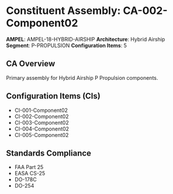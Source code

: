 # Constituent Assembly: CA-002-Component02

**AMPEL**: AMPEL-18-HYBRID-AIRSHIP
**Architecture**: Hybrid Airship
**Segment**: P-PROPULSION
**Configuration Items**: 5

## CA Overview
Primary assembly for Hybrid Airship P Propulsion components.

## Configuration Items (CIs)
- CI-001-Component02
- CI-002-Component02
- CI-003-Component02
- CI-004-Component02
- CI-005-Component02

## Standards Compliance
- FAA Part 25
- EASA CS-25
- DO-178C
- DO-254
